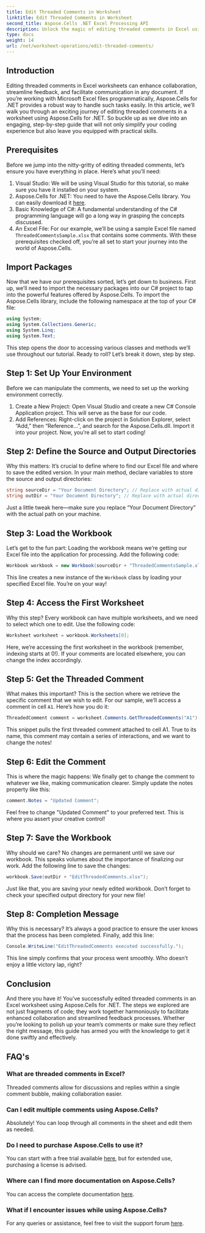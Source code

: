 ```yaml
---
title: Edit Threaded Comments in Worksheet
linktitle: Edit Threaded Comments in Worksheet
second_title: Aspose.Cells .NET Excel Processing API
description: Unlock the magic of editing threaded comments in Excel using Aspose.Cells for .NET! Follow our step-by-step guide and master your documents with ease.
type: docs
weight: 14
url: /net/worksheet-operations/edit-threaded-comments/
---
```

## Introduction
Editing threaded comments in Excel worksheets can enhance collaboration, streamline feedback, and facilitate communication in any document. If you’re working with Microsoft Excel files programmatically, Aspose.Cells for .NET provides a robust way to handle such tasks easily. In this article, we’ll walk you through an exciting journey of editing threaded comments in a worksheet using Aspose.Cells for .NET. So buckle up as we dive into an engaging, step-by-step guide that will not only simplify your coding experience but also leave you equipped with practical skills.
## Prerequisites
Before we jump into the nitty-gritty of editing threaded comments, let’s ensure you have everything in place. Here’s what you’ll need:
1. Visual Studio: We will be using Visual Studio for this tutorial, so make sure you have it installed on your system.
2. Aspose.Cells for .NET: You need to have the Aspose.Cells library. You can easily download it [here](https://releases.aspose.com/cells/net/).
3. Basic Knowledge of C#: A fundamental understanding of the C# programming language will go a long way in grasping the concepts discussed.
4. An Excel File: For our example, we’ll be using a sample Excel file named `ThreadedCommentsSample.xlsx` that contains some comments.
With these prerequisites checked off, you’re all set to start your journey into the world of Aspose.Cells.
## Import Packages
Now that we have our prerequisites sorted, let’s get down to business. First up, we’ll need to import the necessary packages into our C# project to tap into the powerful features offered by Aspose.Cells.
To import the Aspose.Cells library, include the following namespace at the top of your C# file:
```csharp
using System;
using System.Collections.Generic;
using System.Linq;
using System.Text;
```
This step opens the door to accessing various classes and methods we’ll use throughout our tutorial. 
Ready to roll? Let’s break it down, step by step.
## Step 1: Set Up Your Environment
Before we can manipulate the comments, we need to set up the working environment correctly.
1. Create a New Project: Open Visual Studio and create a new C# Console Application project. This will serve as the base for our code.
2. Add References: Right-click on the project in Solution Explorer, select “Add,” then “Reference…”, and search for the Aspose.Cells.dll. Import it into your project. 
Now, you’re all set to start coding!
## Step 2: Define the Source and Output Directories
Why this matters: It’s crucial to define where to find our Excel file and where to save the edited version.
In your main method, declare variables to store the source and output directories:
```csharp
string sourceDir = "Your Document Directory"; // Replace with actual directory
string outDir = "Your Document Directory"; // Replace with actual directory
```
Just a little tweak here—make sure you replace “Your Document Directory” with the actual path on your machine. 
## Step 3: Load the Workbook
Let’s get to the fun part: Loading the workbook means we’re getting our Excel file into the application for processing.
Add the following code:
```csharp
Workbook workbook = new Workbook(sourceDir + "ThreadedCommentsSample.xlsx");
```
This line creates a new instance of the `Workbook` class by loading your specified Excel file. You’re on your way!
## Step 4: Access the First Worksheet
Why this step? Every workbook can have multiple worksheets, and we need to select which one to edit.
Use the following code:
```csharp
Worksheet worksheet = workbook.Worksheets[0];
```
Here, we’re accessing the first worksheet in the workbook (remember, indexing starts at 0!). If your comments are located elsewhere, you can change the index accordingly.
## Step 5: Get the Threaded Comment
What makes this important? This is the section where we retrieve the specific comment that we wish to edit.
For our sample, we’ll access a comment in cell `A1`. Here’s how you do it:
```csharp
ThreadedComment comment = worksheet.Comments.GetThreadedComments("A1")[0];
```
This snippet pulls the first threaded comment attached to cell A1. True to its name, this comment may contain a series of interactions, and we want to change the notes!
## Step 6: Edit the Comment
This is where the magic happens: We finally get to change the comment to whatever we like, making communication clearer.
Simply update the notes property like this:
```csharp
comment.Notes = "Updated Comment";
```
Feel free to change "Updated Comment" to your preferred text. This is where you assert your creative control!
## Step 7: Save the Workbook
Why should we care? No changes are permanent until we save our workbook. This speaks volumes about the importance of finalizing our work.
Add the following line to save the changes:
```csharp
workbook.Save(outDir + "EditThreadedComments.xlsx");
```
Just like that, you are saving your newly edited workbook. Don’t forget to check your specified output directory for your new file!
## Step 8: Completion Message
Why this is necessary? It’s always a good practice to ensure the user knows that the process has been completed.
Finally, add this line:
```csharp
Console.WriteLine("EditThreadedComments executed successfully.");
```
This line simply confirms that your process went smoothly. Who doesn’t enjoy a little victory lap, right?
## Conclusion
And there you have it! You’ve successfully edited threaded comments in an Excel worksheet using Aspose.Cells for .NET. The steps we explored are not just fragments of code; they work together harmoniously to facilitate enhanced collaboration and streamlined feedback processes. Whether you’re looking to polish up your team’s comments or make sure they reflect the right message, this guide has armed you with the knowledge to get it done swiftly and effectively.
## FAQ's
### What are threaded comments in Excel?
Threaded comments allow for discussions and replies within a single comment bubble, making collaboration easier.
### Can I edit multiple comments using Aspose.Cells?
Absolutely! You can loop through all comments in the sheet and edit them as needed.
### Do I need to purchase Aspose.Cells to use it?
You can start with a free trial available [here](https://releases.aspose.com/), but for extended use, purchasing a license is advised.
### Where can I find more documentation on Aspose.Cells?
You can access the complete documentation [here](https://reference.aspose.com/cells/net/).
### What if I encounter issues while using Aspose.Cells?
For any queries or assistance, feel free to visit the support forum [here](https://forum.aspose.com/c/cells/9).


